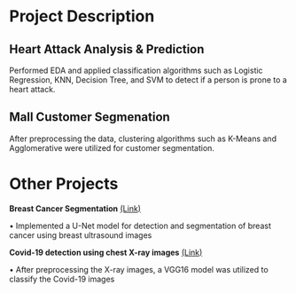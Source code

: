 # Project Description

## Heart Attack Analysis & Prediction

Performed EDA and applied classification algorithms such as Logistic Regression, KNN, Decision Tree, and SVM to detect if a person is prone to a heart attack.

## Mall Customer Segmenation

After preprocessing the data, clustering algorithms such as K-Means and Agglomerative were utilized 
for customer segmentation.

# Other Projects

**Breast Cancer Segmentation** [(Link)](https://github.com/sadrahkm/Breast-Cancer-Segmentation)

• Implemented a U-Net model for detection and segmentation of breast cancer using breast ultrasound images

**Covid-19 detection using chest X-ray images** [(Link)](https://github.com/sadrahkm/Pneumonia-detection)

• After preprocessing the X-ray images, a VGG16 model was utilized to classify the Covid-19 images